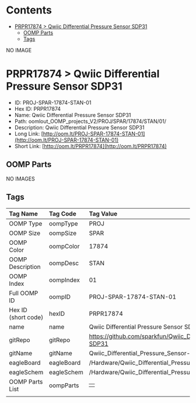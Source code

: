 



Contents
========

* [PRPR17874 > Qwiic Differential Pressure Sensor SDP31](#prpr17874--qwiic-differential-pressure-sensor-sdp31)
	* [OOMP Parts](#oomp-parts)
	* [Tags](#tags)
  
NO IMAGE  
# PRPR17874 > Qwiic Differential Pressure Sensor SDP31

- ID: PROJ-SPAR-17874-STAN-01
- Hex ID: PRPR17874
- Name: Qwiic Differential Pressure Sensor SDP31
- Path: oomlout_OOMP_projects_V2/PROJ/SPAR/17874/STAN/01/
- Description: Qwiic Differential Pressure Sensor SDP31
- Long Link: [http://oom.lt/PROJ-SPAR-17874-STAN-01](http://oom.lt/PROJ-SPAR-17874-STAN-01)
- Short Link: [http://oom.lt/PRPR17874](http://oom.lt/PRPR17874)

## OOMP Parts
  
NO IMAGES  
## Tags
  

|Tag Name|Tag Code|Tag Value|
| :--- | :--- | :--- |
|OOMP Type|oompType|PROJ|
|OOMP Size|oompSize|SPAR|
|OOMP Color|oompColor|17874|
|OOMP Description|oompDesc|STAN|
|OOMP Index|oompIndex|01|
|Full OOMP ID|oompID|PROJ-SPAR-17874-STAN-01|
|Hex ID (short code)|hexID|PRPR17874|
|name|name|Qwiic Differential Pressure Sensor SDP31|
|gitRepo|gitRepo|https://github.com/sparkfun/Qwiic_Differential_Pressure_Sensor-SDP31|
|gitName|gitName|Qwiic_Differential_Pressure_Sensor-SDP31|
|eagleBoard|eagleBoard|/Hardware/Qwiic_Differential_Pressure_Sensor-SDP31.brd|
|eagleSchem|eagleSchem|/Hardware/Qwiic_Differential_Pressure_Sensor-SDP31.sch|
|OOMP Parts List|oompParts|<table><tr><td></td></tr></table>|
||||
